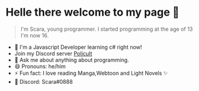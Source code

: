 # Helle there welcome to my page 👋

> I'm Scara, young programmer. I started programming at the age of 13 I'm now 16.





- 🔭 I'm a Javascript Developer learning c# right now!
- Join my Discord server [Policult](https://discord.gg/B6H5CMN)
- 💬 Ask me about anything about programming.
- 😄 Pronouns: he/him
- ⚡ Fun fact: I love reading Manga,Webtoon and Light Novels ✨
- 💬 Discord: Scara#0888
